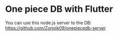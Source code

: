 # One piece DB with Flutter

You can use this node.js server to the DB:
https://github.com/Zonoik09/onepiecedb-server

